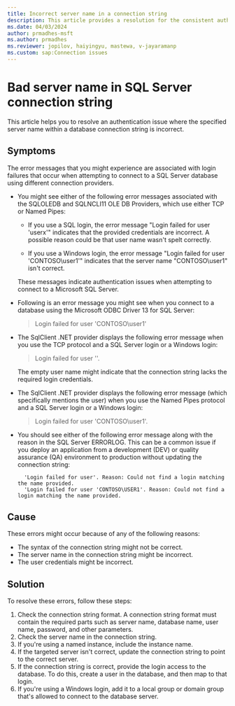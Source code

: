 ```yaml
---
title: Incorrect server name in a connection string
description: This article provides a resolution for the consistent authentication issue where a specified server name isn't correct in a connection string.
ms.date: 04/03/2024
author: prmadhes-msft
ms.author: prmadhes
ms.reviewer: jopilov, haiyingyu, mastewa, v-jayaramanp
ms.custom: sap:Connection issues
---
```


# Bad server name in SQL Server connection string

This article helps you to resolve an authentication issue where the specified server name within a database connection string is incorrect.

## Symptoms

The error messages that you might experience are associated with login failures that occur when attempting to connect to a SQL Server database using different connection providers.

- You might see either of the following error messages associated with the SQLOLEDB and SQLNCLI11 OLE DB Providers, which use either TCP or Named Pipes:

  - If you use a SQL login, the error message "Login failed for user 'userx'" indicates that the provided credentials are incorrect. A possible reason could be that user name wasn't spelt correctly.

  - If you use a Windows login, the error message "Login failed for user 'CONTOSO\user1'" indicates that the server name "CONTOSO\user1" isn't correct.

   These messages indicate authentication issues when attempting to connect to a Microsoft SQL Server.

- Following is an error message you might see when you connect to a database using the Microsoft ODBC Driver 13 for SQL Server:

  > Login failed for user 'CONTOSO\user1'

- The SqlClient .NET provider displays the following error message when you use the TCP protocol and a SQL Server login or a Windows login:

  > Login failed for user ''.

  The empty user name might indicate that the connection string lacks the required login credentials.

- The SqlClient .NET provider displays the following error message (which specifically mentions the user) when you use the Named Pipes protocol and a SQL Server login or a Windows login:

  > Login failed for user 'CONTOSO\user1'.

- You should see either of the following error message along with the reason in the SQL Server ERRORLOG. This can be a common issue if you deploy an application from a development (DEV) or quality assurance (QA) environment to production without updating the connection string:

  ```output
    'Login failed for user'. Reason: Could not find a login matching the name provided.
    'Login failed for user 'CONTOSO\USER1'. Reason: Could not find a login matching the name provided.
  ```

## Cause

These errors might occur because of any of the following reasons:

- The syntax of the connection string might not be correct.
- The server name in the connection string might be incorrect.
- The user credentials might be incorrect.

## Solution

To resolve these errors, follow these steps:

1. Check the connection string format. A connection string format must contain the required parts such as server name, database name, user name, password, and other parameters.
1. Check the server name in the connection string.
1. If you're using a named instance, include the instance name.
1. If the targeted server isn't correct, update the connection string to point to the correct server.
1. If the connection string is correct, provide the login access to the database. To do this, create a user in the database, and then map to that login.
1. If you're using a Windows login, add it to a local group or domain group that's allowed to connect to the database server.
